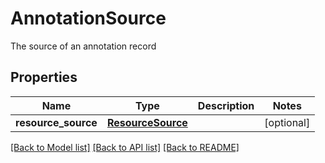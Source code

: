 # AnnotationSource

The source of an annotation record
## Properties
Name | Type | Description | Notes
------------ | ------------- | ------------- | -------------
**resource_source** | [**ResourceSource**](ResourceSource.md) |  | [optional] 

[[Back to Model list]](../README.md#documentation-for-models) [[Back to API list]](../README.md#documentation-for-api-endpoints) [[Back to README]](../README.md)


